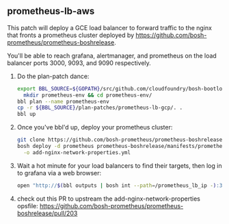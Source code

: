 ## prometheus-lb-aws

This patch will deploy a GCE load balancer to forward traffic to the nginx that fronts a prometheus cluster deployed by https://github.com/bosh-prometheus/prometheus-boshrelease.

You'll be able to reach grafana, alertmanager, and prometheus on the load balancer ports 3000, 9093, and 9090 respectively.

1. Do the plan-patch dance:
   ```bash
   export BBL_SOURCE=${GOPATH}/src/github.com/cloudfoundry/bosh-bootloader/
	 mkdir prometheus-env && cd prometheus-env/
   bbl plan --name prometheus-env
   cp -r ${BBL_SOURCE}/plan-patches/prometheus-lb-gcp/. .
   bbl up
   ```

1. Once you've bbl'd up, deploy your prometheus cluster:
   ```bash
   git clone https://github.com/bosh-prometheus/prometheus-boshrelease.git
   bosh deploy -d prometheus prometheus-boshrelease/manifests/prometheus.yml \
     -o add-nginx-network-properties.yml
   ```

1. Wait a hot minute for your load balancers to find their targets, then log in to grafana via a web browser:
   ```bash
   open "http://$(bbl outputs | bosh int --path=/prometheus_lb_ip -):3000"
   ```

1. check out this PR to upstream the add-nginx-network-properties opsfile: https://github.com/bosh-prometheus/prometheus-boshrelease/pull/203
